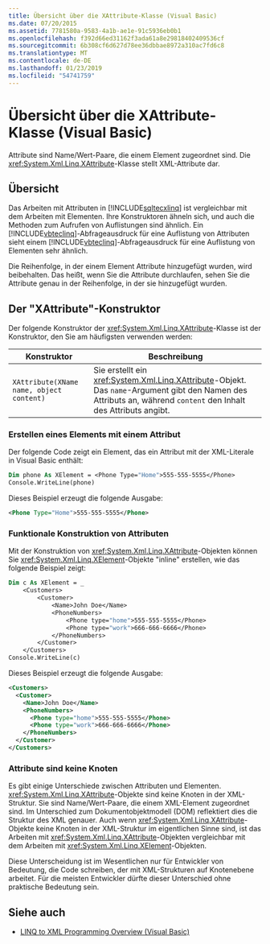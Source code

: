 ```yaml
---
title: Übersicht über die XAttribute-Klasse (Visual Basic)
ms.date: 07/20/2015
ms.assetid: 7781580a-9583-4a1b-ae1e-91c5936eb0b1
ms.openlocfilehash: f392d66ed31162f3ada61a8e29818402409536cf
ms.sourcegitcommit: 6b308cf6d627d78ee36dbbae8972a310ac7fd6c8
ms.translationtype: MT
ms.contentlocale: de-DE
ms.lasthandoff: 01/23/2019
ms.locfileid: "54741759"
---
```

# <a name="xattribute-class-overview-visual-basic"></a>Übersicht über die XAttribute-Klasse (Visual Basic)
Attribute sind Name/Wert-Paare, die einem Element zugeordnet sind. Die <xref:System.Xml.Linq.XAttribute>-Klasse stellt XML-Attribute dar.  
  
## <a name="overview"></a>Übersicht  
 Das Arbeiten mit Attributen in [!INCLUDE[sqltecxlinq](~/includes/sqltecxlinq-md.md)] ist vergleichbar mit dem Arbeiten mit Elementen. Ihre Konstruktoren ähneln sich, und auch die Methoden zum Aufrufen von Auflistungen sind ähnlich. Ein [!INCLUDE[vbteclinq](~/includes/vbteclinq-md.md)]-Abfrageausdruck für eine Auflistung von Attributen sieht einem [!INCLUDE[vbteclinq](~/includes/vbteclinq-md.md)]-Abfrageausdruck für eine Auflistung von Elementen sehr ähnlich.  
  
 Die Reihenfolge, in der einem Element Attribute hinzugefügt wurden, wird beibehalten. Das heißt, wenn Sie die Attribute durchlaufen, sehen Sie die Attribute genau in der Reihenfolge, in der sie hinzugefügt wurden.  
  
## <a name="the-xattribute-constructor"></a>Der "XAttribute"-Konstruktor  
 Der folgende Konstruktor der <xref:System.Xml.Linq.XAttribute>-Klasse ist der Konstruktor, den Sie am häufigsten verwenden werden:  
  
|Konstruktor|Beschreibung|  
|-----------------|-----------------|  
|`XAttribute(XName name, object content)`|Sie erstellt ein <xref:System.Xml.Linq.XAttribute>-Objekt. Das `name`-Argument gibt den Namen des Attributs an, während `content` den Inhalt des Attributs angibt.|  
  
### <a name="creating-an-element-with-an-attribute"></a>Erstellen eines Elements mit einem Attribut  
 Der folgende Code zeigt ein Element, das ein Attribut mit der XML-Literale in Visual Basic enthält:  
  
```vb  
Dim phone As XElement = <Phone Type="Home">555-555-5555</Phone>  
Console.WriteLine(phone)  
```  
  
 Dieses Beispiel erzeugt die folgende Ausgabe:  
  
```xml  
<Phone Type="Home">555-555-5555</Phone>  
```  
  
### <a name="functional-construction-of-attributes"></a>Funktionale Konstruktion von Attributen  
 Mit der Konstruktion von <xref:System.Xml.Linq.XAttribute>-Objekten können Sie <xref:System.Xml.Linq.XElement>-Objekte "inline" erstellen, wie das folgende Beispiel zeigt:  
  
```vb  
Dim c As XElement = _  
    <Customers>  
        <Customer>  
            <Name>John Doe</Name>  
            <PhoneNumbers>  
                <Phone type="home">555-555-5555</Phone>  
                <Phone type="work">666-666-6666</Phone>  
            </PhoneNumbers>  
        </Customer>  
    </Customers>  
Console.WriteLine(c)  
```  
  
 Dieses Beispiel erzeugt die folgende Ausgabe:  
  
```xml  
<Customers>  
  <Customer>  
    <Name>John Doe</Name>  
    <PhoneNumbers>  
      <Phone type="home">555-555-5555</Phone>  
      <Phone type="work">666-666-6666</Phone>  
    </PhoneNumbers>  
  </Customer>  
</Customers>  
```  
  
### <a name="attributes-are-not-nodes"></a>Attribute sind keine Knoten  
 Es gibt einige Unterschiede zwischen Attributen und Elementen. <xref:System.Xml.Linq.XAttribute>-Objekte sind keine Knoten in der XML-Struktur. Sie sind Name/Wert-Paare, die einem XML-Element zugeordnet sind. Im Unterschied zum Dokumentobjektmodell (DOM) reflektiert dies die Struktur des XML genauer. Auch wenn <xref:System.Xml.Linq.XAttribute>-Objekte keine Knoten in der XML-Struktur im eigentlichen Sinne sind, ist das Arbeiten mit <xref:System.Xml.Linq.XAttribute>-Objekten vergleichbar mit dem Arbeiten mit <xref:System.Xml.Linq.XElement>-Objekten.  
  
 Diese Unterscheidung ist im Wesentlichen nur für Entwickler von Bedeutung, die Code schreiben, der mit XML-Strukturen auf Knotenebene arbeitet. Für die meisten Entwickler dürfte dieser Unterschied ohne praktische Bedeutung sein.  
  
## <a name="see-also"></a>Siehe auch
- [LINQ to XML Programming Overview (Visual Basic)](../../../../visual-basic/programming-guide/concepts/linq/linq-to-xml-programming-overview.md)
